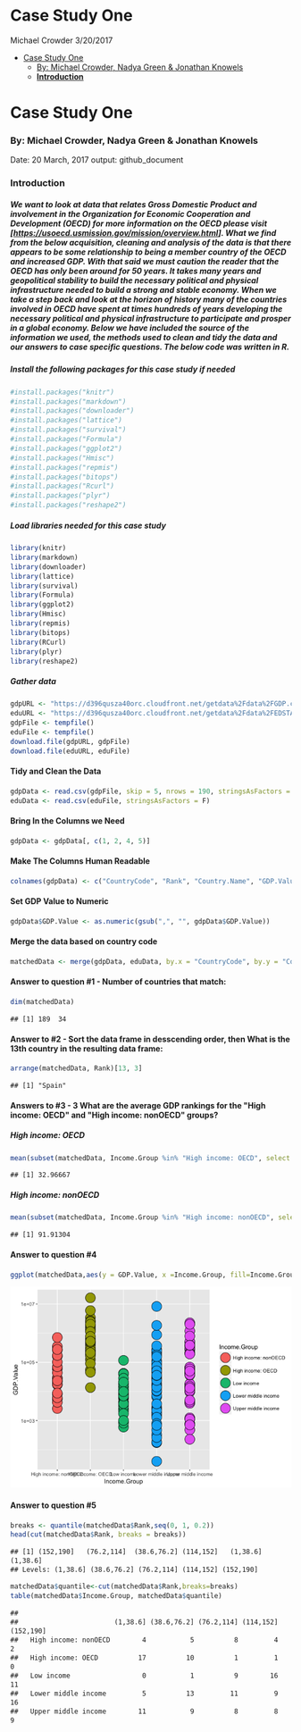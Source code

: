 Case Study One
================
Michael Crowder
3/20/2017

-   [Case Study One](#case-study-one)
    -   [By: Michael Crowder, Nadya Green & Jonathan Knowels](#by-michael-crowder-nadya-green-jonathan-knowels)
    -   [**Introduction**](#introduction)

Case Study One
==============

### By: Michael Crowder, Nadya Green & Jonathan Knowels

Date: 20 March, 2017
output: github\_document

### **Introduction**

##### We want to look at data that relates Gross Domestic Product and involvement in the **Organization for Economic Cooperation and Development (OECD)** for more information on the OECD please visit \[<https://usoecd.usmission.gov/mission/overview.html>\]. What we find from the below acquisition, cleaning and analysis of the data is that there appears to be some relationship to being a member country of the OECD and increased GDP. With that said we must caution the reader that the OECD has only been around for 50 years. It takes many years and geopolitical stability to build the necessary political and physical infrastructure needed to build a strong and stable economy. When we take a step back and look at the horizon of history many of the countries involved in OECD have spent at times hundreds of years developing the necessary political and physical infrastructure to participate and prosper in a global economy. Below we have included the source of the information we used, the methods used to clean and tidy the data and our answers to case specific questions. The below code was written in R.

##### Install the following packages for this case study *if needed*

``` r
#install.packages("knitr")
#install.packages("markdown")
#install.packages("downloader")
#install.packages("lattice")
#install.packages("survival")
#install.packages("Formula")
#install.packages("ggplot2")
#install.packages("Hmisc")
#install.packages("repmis")
#install.packages("bitops")
#install.packages("Rcurl")
#install.packages("plyr")
#install.packages("reshape2")
```

##### Load libraries needed for this case study

``` r
library(knitr)
library(markdown)
library(downloader)
library(lattice)
library(survival)
library(Formula)
library(ggplot2)
library(Hmisc)
library(repmis)
library(bitops)
library(RCurl)
library(plyr)
library(reshape2)
```

##### Gather data

``` r
gdpURL <- "https://d396qusza40orc.cloudfront.net/getdata%2Fdata%2FGDP.csv"
eduURL <- "https://d396qusza40orc.cloudfront.net/getdata%2Fdata%2FEDSTATS_Country.csv"
gdpFile <- tempfile()
eduFile <- tempfile()
download.file(gdpURL, gdpFile)
download.file(eduURL, eduFile)
```

#### Tidy and Clean the Data

``` r
gdpData <- read.csv(gdpFile, skip = 5, nrows = 190, stringsAsFactors = F, header = F)
eduData <- read.csv(eduFile, stringsAsFactors = F)
```

#### Bring In the Columns we Need

``` r
gdpData <- gdpData[, c(1, 2, 4, 5)]
```

#### Make The Columns Human Readable

``` r
colnames(gdpData) <- c("CountryCode", "Rank", "Country.Name", "GDP.Value")
```

#### Set GDP Value to Numeric

``` r
gdpData$GDP.Value <- as.numeric(gsub(",", "", gdpData$GDP.Value))
```

#### Merge the data based on country code

``` r
matchedData <- merge(gdpData, eduData, by.x = "CountryCode", by.y = "CountryCode")
```

#### Answer to question \#1 - Number of countries that match:

``` r
dim(matchedData)
```

    ## [1] 189  34

#### Answer to \#2 - Sort the data frame in desscending order, then What is the 13th country in the resulting data frame:

``` r
arrange(matchedData, Rank)[13, 3]
```

    ## [1] "Spain"

#### Answers to \#3 - 3 What are the average GDP rankings for the "High income: OECD" and "High income: nonOECD" groups?

##### High income: OECD

``` r
mean(subset(matchedData, Income.Group %in% "High income: OECD", select = c(Rank))$Rank)
```

    ## [1] 32.96667

##### High income: nonOECD

``` r
mean(subset(matchedData, Income.Group %in% "High income: nonOECD", select = c(Rank))$Rank)
```

    ## [1] 91.91304

#### Answer to question \#4

``` r
ggplot(matchedData,aes(y = GDP.Value, x =Income.Group, fill=Income.Group)) + scale_y_log10()+ geom_point(pch = 21, size = 8)
```

![](README_files/figure-markdown_github/unnamed-chunk-13-1.png)

#### Answer to question \#5

``` r
breaks <- quantile(matchedData$Rank,seq(0, 1, 0.2))
head(cut(matchedData$Rank, breaks = breaks))
```

    ## [1] (152,190]   (76.2,114]  (38.6,76.2] (114,152]   (1,38.6]    (1,38.6]   
    ## Levels: (1,38.6] (38.6,76.2] (76.2,114] (114,152] (152,190]

``` r
matchedData$quantile<-cut(matchedData$Rank,breaks=breaks)
table(matchedData$Income.Group, matchedData$quantile)
```

    ##                       
    ##                        (1,38.6] (38.6,76.2] (76.2,114] (114,152] (152,190]
    ##   High income: nonOECD        4           5          8         4         2
    ##   High income: OECD          17          10          1         1         0
    ##   Low income                  0           1          9        16        11
    ##   Lower middle income         5          13         11         9        16
    ##   Upper middle income        11           9          8         8         9

